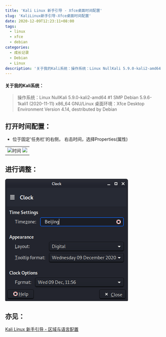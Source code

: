 ```yaml
---
title: 'Kali Linux 新手引导 - Xfce桌面时间配置'
slug: 'KaliLinux新手引导-Xfce桌面时间配置'
date: 2020-12-09T12:23:11+08:00
tags:
  - linux
  - xfce
  - debian
categories:
  - 成长记录
  - Debian
  - Linux
description: '关于我的Kali系统：操作系统：Linux NullKali 5.9.0-kali2-amd64 #1 SMP Debian 5.9.6-1kali1 (2020-11-11) x86_64 GNU/Linux桌面环境：Xfce Desktop Environment Version 4.14, destributed by Debian打开时间配置：位于固定’任务栏’的右侧， 右击时间，选择Properties(属性)进行调整：亦见：Kali Linux 新手引导 '
---
```


#### 关于我的Kali系统：

> 操作系统：Linux NullKali 5.9.0-kali2-amd64 #1 SMP Debian 5.9.6-1kali1 (2020-11-11) x86_64 GNU/Linux
> 桌面环境：Xfce Desktop Environment Version 4.14, destributed by Debian

## 打开时间配置：

- 位于固定'任务栏'的右侧， 右击时间，选择Properties(属性)

<table>
<tr>
<td>
<img src="https://img-blog.csdnimg.cn/20201209115256539.png" title="时间"/>
<img src="https://img-blog.csdnimg.cn/2020120911532581.png"/>
</td>
</tr>
</table>


## 进行调整：

![界面](images/20201209115711659.png)

## 亦见：

[Kali Linux 新手引导 - 区域与语言配置](https://blog.csdn.net/m0_46555380/article/details/110821855)
